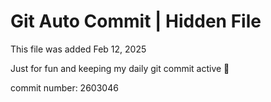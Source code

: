 # Git Auto Commit | Hidden File

This file was added Feb 12, 2025

Just for fun and keeping my daily git commit active 🤪

commit number: 2603046
